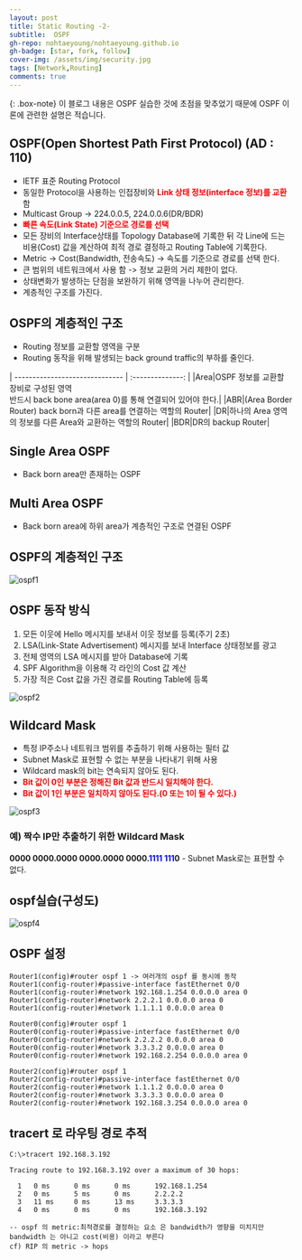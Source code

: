 ```yaml
---
layout: post
title: Static Routing -2-
subtitle:  OSPF
gh-repo: nohtaeyoung/nohtaeyoung.github.io
gh-badge: [star, fork, follow]
cover-img: /assets/img/security.jpg
tags: [Network,Routing]
comments: true
---
```


{: .box-note}
이 블로그 내용은 OSPF 실습한 것에 초점을 맞추었기 때문에 OSPF 이론에 관련한 설명은 적습니다.

## OSPF(Open Shortest Path First Protocol) (AD : 110)
- IETF 표준 Routing Protocol
- 동일한 Protocol을 사용하는 인접장비와 <b style="color:red">Link 상태 정보(interface 정보)를 교환</b> 함
 - Multicast Group -> 224.0.0.5, 224.0.0.6(DR/BDR)
- <b style="color:red">빠른 속도(Link State) 기준으로 경로를 선택</b>
 - 모든 장비의 Interface상태를 Topology Database에 기록한 뒤 각 Line에 드는 비용(Cost) 값을 계산하여 최적 경로 결정하고 Routing Table에 기록한다.
 - Metric -> Cost(Bandwidth, 전송속도) -> 속도를 기준으로 경로를 선택 한다.
- 큰 범위의 네트워크에서 사용 함 -> 정보 교환의 거리 제한이 없다.
- 상태변화가 발생하는 단점을 보완하기 위해 영역을 나누어 관리한다.
- 계층적인 구조를 가진다.

## OSPF의 계층적인 구조
- Routing 정보를 교환할 영역을 구분
- Routing 동작을 위해 발생되는 back ground traffic의 부하를 줄인다.

| ------------------------------ | :--------------: |
|Area|OSPF 정보를 교환할 장비로 구성된 영역<br>반드시 back bone area(area 0)를 통해 연결되어 있어야 한다.|
|ABR|(Area Border Router) back born과 다른 area를 연결하는 역할의 Router|
|DR|하나의 Area 영역의 정보를 다른 Area와 교환하는 역할의 Router|
|BDR|DR의 backup Router|

## Single Area OSPF
- Back born area만 존재하는 OSPF
## Multi Area OSPF
- Back born area에 하위 area가 계층적인 구조로 연결된 OSPF

## OSPF의 계층적인 구조

![ospf1](../assets/img/ospf1.png)

## OSPF 동작 방식
1. 모든 이웃에 Hello 메시지를 보내서 이웃 정보를 등록(주기 2초)
2. LSA(Link-State Advertisement) 메시지를 보내 Interface 상태정보를 광고
3. 전체 영역의 LSA 메시지를 받아 Database에 기록
4. SPF Algorithm을 이용해 각 라인의 Cost 값 계산
5. 가장 적은 Cost 값을 가진 경로를 Routing Table에 등록

![ospf2](../assets/img/ospf2.png)

## Wildcard Mask
- 특정 IP주소나 네트워크 범위를 추출하기 위해 사용하는 필터 값
- Subnet Mask로 표현할 수 없는 부분을 나타내기 위해 사용
 - Wildcard mask의 bit는 연속되지 않아도 된다.
- <b style="color:red">Bit 값이 0인 부분은 정해진 Bit 값과 반드시 일치해야 한다.</b>
- <b style="color:red">Bit 값이 1인 부분은 일치하지 않아도 된다.(0 또는 1이 될 수 있다.)</b>

![ospf3](../assets/img/ospf3.png)

<h3>예) 짝수 IP만 추출하기 위한 Wildcard Mask</h3>
<b>0000 0000.0000 0000.0000 0000.</b><b style="color:blue">1111 111</b><b>0</b>
- Subnet Mask로는 표현할 수 없다.

 <h2>ospf실습(구성도)</h2>

![ospf4](../assets/img/ospf4.png)

## OSPF 설정 

```
Router1(config)#router ospf 1 -> 여러개의 ospf 를 동시에 동작 
Router1(config-router)#passive-interface fastEthernet 0/0
Router1(config-router)#network 192.168.1.254 0.0.0.0 area 0
Router1(config-router)#network 2.2.2.1 0.0.0.0 area 0
Router1(config-router)#network 1.1.1.1 0.0.0.0 area 0

Router0(config)#router ospf 1
Router0(config-router)#passive-interface fastEthernet 0/0
Router0(config-router)#network 2.2.2.2 0.0.0.0 area 0
Router0(config-router)#network 3.3.3.2 0.0.0.0 area 0
Router0(config-router)#network 192.168.2.254 0.0.0.0 area 0

Router2(config)#router ospf 1
Router2(config-router)#passive-interface fastEthernet 0/0
Router2(config-router)#network 1.1.1.2 0.0.0.0 area 0
Router2(config-router)#network 3.3.3.3 0.0.0.0 area 0
Router2(config-router)#network 192.168.3.254 0.0.0.0 area 0
```

## tracert 로 라우팅 경로 추적 
```
C:\>tracert 192.168.3.192

Tracing route to 192.168.3.192 over a maximum of 30 hops: 

  1   0 ms      0 ms      0 ms      192.168.1.254
  2   0 ms      5 ms      0 ms      2.2.2.2
  3   11 ms     0 ms      13 ms     3.3.3.3
  4   0 ms      0 ms      0 ms      192.168.3.192
```

```
-- ospf 의 metric:최적경로를 결정하는 요소 은 bandwidth가 영향을 미치지만
bandwidth 는 아니고 cost(비용) 이라고 부른다 
cf) RIP 의 metric -> hops
```
